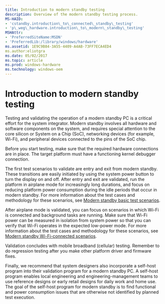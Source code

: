 ```yaml
---
title: Introduction to modern standby testing
description: Overview of the modern standby testing process.
MS-HAID:
- 'cstandby.introduction\_to\_connected\_standby\_testing'
- 'p\_weg\_hardware.introduction\_to\_modern\_standby\_testing'
MSHAttr:
- 'PreferredSiteName:MSDN'
- 'PreferredLib:/library/windows/hardware'
ms.assetid: 1E9C9B84-3A55-4409-A4AB-73FF7ECA4ED4
ms.author:eliotgra
ms.date: 05/02/2017
ms.topic: article
ms.prod: windows-hardware
ms.technology: windows-oem
---
```


# Introduction to modern standby testing


Testing and validating the operation of a modern standby PC is a critical effort for the system integrator. Modern standby involves all hardware and software components on the system, and requires special attention to the core silicon or System on a Chip (SoC), networking devices (for example, Wi-Fi), and peripheral devices connected to the pins of the SoC chip.

Before you start testing, make sure that the required hardware connections are in place. The target platform must have a functioning kernel debugger connection.

The first test scenarios to validate are entry and exit from modern standby. These transitions are easily initiated by using the system power button to turn the display on and off. After entry and exit are validated, run the platform in airplane mode for increasingly long durations, and focus on reducing platform power consumption during the idle periods that occur in modern standby. For more information about the test cases and methodology for these scenarios, see [Modern standby basic test scenarios](modern-standby-basic-test-scenarios.md).

After airplane mode is validated, you can focus on scenarios in which Wi-Fi is connected and background tasks are running. Make sure that Wi-Fi power can be measured in isolation from system power so that you can verify that Wi-Fi operates in the expected low-power mode. For more information about the test cases and methodology for these scenarios, see [Modern standby Wi-Fi-connected scenarios](modern-standby-wi-fi-connected-scenarios.md).

Validation concludes with mobile broadband (cellular) testing. Remember to do regression testing after you make other platform driver and firmware fixes.

Finally, we recommend that system designers also incorporate a self-host program into their validation program for a modern standby PC. A self-host program enables local engineering and engineering-management teams to use reference designs or early retail designs for daily work and home use. The goal of the self-host program for modern standby is to find functional and power consumption issues that are otherwise not identified by planned test execution.

 

 






